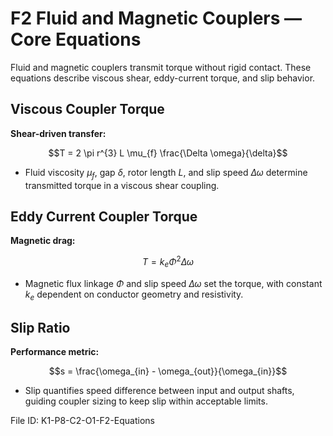 # F2 Fluid and Magnetic Couplers — Core Equations

Fluid and magnetic couplers transmit torque without rigid contact. These equations describe viscous shear, eddy-current torque, and slip behavior.

## Viscous Coupler Torque
**Shear-driven transfer:**

$$T = 2 \pi r^{3} L \mu_{f} \frac{\Delta \omega}{\delta}$$

- Fluid viscosity $\mu_{f}$, gap $\delta$, rotor length $L$, and slip speed $\Delta \omega$ determine transmitted torque in a viscous shear coupling.

## Eddy Current Coupler Torque
**Magnetic drag:**

$$T = k_{e} \Phi^{2} \Delta \omega$$

- Magnetic flux linkage $\Phi$ and slip speed $\Delta \omega$ set the torque, with constant $k_{e}$ dependent on conductor geometry and resistivity.

## Slip Ratio
**Performance metric:**

$$s = \frac{\omega_{in} - \omega_{out}}{\omega_{in}}$$

- Slip quantifies speed difference between input and output shafts, guiding coupler sizing to keep slip within acceptable limits.

File ID: K1-P8-C2-O1-F2-Equations
